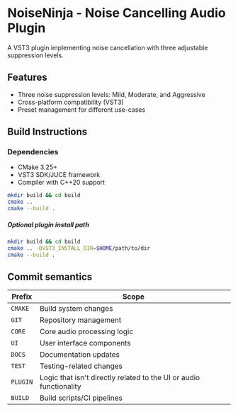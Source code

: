 # NoiseNinja - Noise Cancelling Audio Plugin

A VST3 plugin implementing noise cancellation with three adjustable suppression levels.

## Features
- Three noise suppression levels: Mild, Moderate, and Aggressive
- Cross-platform compatibility (VST3)
- Preset management for different use-cases

## Build Instructions
### Dependencies
- CMake 3.25+
- VST3 SDK/JUCE framework
- Compiler with C++20 support

```bash
mkdir build && cd build
cmake ..
cmake --build .
```

##### Optional plugin install path
```bash
mkdir build && cd build
cmake .. -DVST3_INSTALL_DIR=$HOME/path/to/dir
cmake --build .
```

## Commit semantics

| Prefix    | Scope                          |
|-----------|--------------------------------|
| `CMAKE`   | Build system changes           |
| `GIT`     | Repository management          |
| `CORE`    | Core audio processing logic    |
| `UI`      | User interface components      |
| `DOCS`    | Documentation updates          |
| `TEST`    | Testing-related changes        |
| `PLUGIN`  | Logic that isn't directly related to the UI or  audio functionality|
| `BUILD`   | Build scripts/CI pipelines     |
